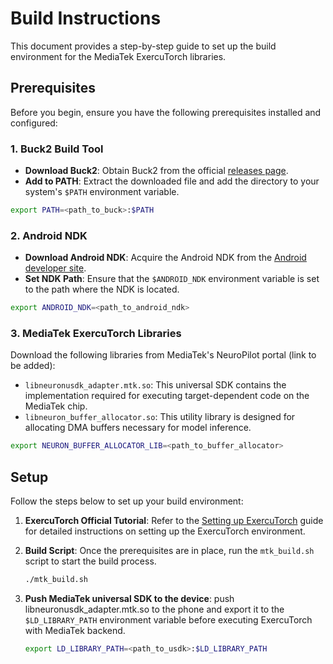 # Build Instructions

This document provides a step-by-step guide to set up the build environment for the MediaTek ExercuTorch libraries.

## Prerequisites

Before you begin, ensure you have the following prerequisites installed and configured:

### 1. Buck2 Build Tool

- **Download Buck2**: Obtain Buck2 from the official [releases page](https://github.com/facebook/buck2/releases/tag/2024-02-01).
- **Add to PATH**: Extract the downloaded file and add the directory to your system's `$PATH` environment variable.
```bash
export PATH=<path_to_buck>:$PATH
```

### 2. Android NDK

- **Download Android NDK**: Acquire the Android NDK from the [Android developer site](https://developer.android.com/ndk/downloads).
- **Set NDK Path**: Ensure that the `$ANDROID_NDK` environment variable is set to the path where the NDK is located.
```bash
export ANDROID_NDK=<path_to_android_ndk>
```

### 3. MediaTek ExercuTorch Libraries

Download the following libraries from MediaTek's NeuroPilot portal (link to be added):

- `libneuronusdk_adapter.mtk.so`: This universal SDK contains the implementation required for executing target-dependent code on the MediaTek chip.
- `libneuron_buffer_allocator.so`: This utility library is designed for allocating DMA buffers necessary for model inference.
```bash
export NEURON_BUFFER_ALLOCATOR_LIB=<path_to_buffer_allocator>
```

## Setup

Follow the steps below to set up your build environment:

1. **ExercuTorch Official Tutorial**: Refer to the [Setting up ExercuTorch](https://pytorch.org/executorch/stable/getting-started-setup) guide for detailed instructions on setting up the ExercuTorch environment.

2. **Build Script**: Once the prerequisites are in place, run the `mtk_build.sh` script to start the build process.

   ```bash
   ./mtk_build.sh
   ```
3. **Push MediaTek universal SDK to the device**: push libneuronusdk_adapter.mtk.so to the phone and export it to the `$LD_LIBRARY_PATH` environment variable before executing ExercuTorch with MediaTek backend.

   ```bash
   export LD_LIBRARY_PATH=<path_to_usdk>:$LD_LIBRARY_PATH
   ```
